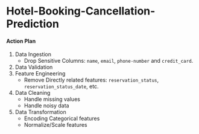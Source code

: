 # Hotel-Booking-Cancellation-Prediction



#### Action Plan
1. Data Ingestion
    - Drop Sensitive Columns: `name`, `email`, `phone-number` and `credit_card`.
2. Data Validation
3. Feature Engineering
    - Remove Directly related features: `reservation_status`, `reservation_status_date`, etc.
4. Data Cleaning
    - Handle missing values
    - Handle noisy data
4. Data Transformation
    - Encoding Categorical features
    - Normalize/Scale features
